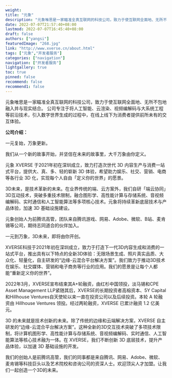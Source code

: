 ```yaml
---
weight: 
title: "元象"
description: "元象唯思是一家瞄准全真互联网的科技公司，致力于使互联网全面地、无所不包地融入并与现实结合。 公司专注于将人工智能、云渲染、视频编解码与大系统工程等前沿技术，引入数字世界生成的过程中，在线上线下为消费者提供前所未有的交互体验。"
date: 2022-07-07T21:57:40+08:00
lastmod: 2022-07-07T16:45:40+08:00
draft: false
authors: ["yangsi"]
featuredImage: "268.jpg"
link: "http://www.xverse.cn/about.html"
tags: ["元象","开发者服务"]
categories: ["navigation"]
navigation: ["开发者服务"]
lightgallery: true
toc: true
pinned: false
recommend: false
recommend1: false
---
```


元象唯思是一家瞄准全真互联网的科技公司，致力于使互联网全面地、无所不包地融入并与现实结合。 公司专注于将人工智能、云渲染、视频编解码与大系统工程等前沿技术，引入数字世界生成的过程中，在线上线下为消费者提供前所未有的交互体验。

**公司介绍：**

一元复始，万象更新。

我们从一个新的故事开始，并坚信在未来的故事里，大千万象由你定义。

元象 XVERSE 于2021年初在深圳成立，致力打造次世代 3D 内容生产与消费一站式平台，提供大、真、多、轻的崭新 3D 体验，希望助力娱乐、社交、营销、电商等各行业 3D 化，实现每个人自由「定义你的世界」的愿景。

3D未来，是技术革新的未来。在业界传统的端、云方案外，我们自研「端云协同」3D互动技术，突破多重技术限制，融合图形学、高性能计算与存储系统、音视频编解码、实时通信和人工智能算法等多项核心技术。元象将持续革新底层技术与产品体验，加速 3D 基础设施建设。

元象创始人为前腾讯高管，团队来自腾讯游戏、网易、Adobe、微软、B站、麦肯锡等公司，期待志同道合的伙伴加入。

一元到万象，3D未来，即将由你开创。

XVERSE科技于2021年初在深圳成立，致力于打造下一代3D内容生成和消费的一站式平台，推出具有以下特点的全新3D体验：无限场景生成、照片真实品质、大众化、轻量化，自主研发的“边缘-云混合平台解决方案”。我们致力于推动3D技术在娱乐、社交媒体、营销和电子商务等行业的应用。我们的愿景是让每个人都能“重新定义你的世界”。

2022年3月，XVERSE宣布结束其A+轮融资，由红杉中国领投，淡马锡和CPE Asset Management LLP紧随其后，XVERSE的长期投资者高榕资本、5Y Capital和Hillhouse Ventures自天使轮以来一直在投资公司以及后续投资。本轮 A 轮融资由 Hillhouse Ventures 领投。经过两轮融资，XVERSE 已累计融资 1.2 亿美元。

3D 的未来就是技术创新的未来。除了传统的边缘和云端解决方案，XVERSE 自主研发的“边缘-云混合平台解决方案”。这种全新的3D交互技术突破了多项技术限制，将计算机图形学、高性能计算与存储系统、音视频编解码、实时通信、人工智能算法等核心技术融为一体。在 XVERSE，我们不断创新 3D 底层技术，提升产品体验，以加速 3D 基础设施的开发。

我们的创始人是前腾讯高管，我们的同事都是来自腾讯、网易、Adobe、微软、麦肯锡等科技巨头以及艺术院校和咨询公司的资深人士。欢迎顶尖人才加盟。让我们一起创造一个3D的未来。
